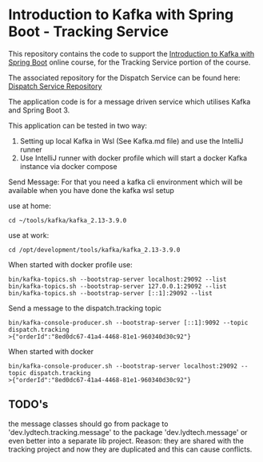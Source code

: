 # Introduction to Kafka with Spring Boot - Tracking Service

This repository contains the code to support the [Introduction to Kafka with Spring Boot](https://www.udemy.com/course/introduction-to-kafka-with-spring-boot/?referralCode=15118530CA63AD1AF16D) online course, for the Tracking Service portion of the course.

The associated repository for the Dispatch Service can be found here:  [Dispatch Service Repository](https://github.com/dboeckli/dispatch)

The application code is for a message driven service which utilises Kafka and Spring Boot 3.

This application can be tested in two way:
1. Setting up local Kafka in Wsl (See Kafka.md file) and use the IntelliJ runner
2. Use IntelliJ runner with docker profile which will start a docker Kafka instance via docker compose

Send Message:
For that you need a kafka cli environment which will be available when you have done the kafka wsl setup

use at home:
```
cd ~/tools/kafka/kafka_2.13-3.9.0
```
use at work:
```
cd /opt/development/tools/kafka/kafka_2.13-3.9.0
```

When started with docker profile use:
```
bin/kafka-topics.sh --bootstrap-server localhost:29092 --list
bin/kafka-topics.sh --bootstrap-server 127.0.0.1:29092 --list
bin/kafka-topics.sh --bootstrap-server [::1]:29092 --list
```

Send a message to the dispatch.tracking topic
```
bin/kafka-console-producer.sh --bootstrap-server [::1]:9092 --topic dispatch.tracking
>{"orderId":"8ed0dc67-41a4-4468-81e1-960340d30c92"} 
```

When started with docker
```
bin/kafka-console-producer.sh --bootstrap-server localhost:29092 --topic dispatch.tracking
>{"orderId":"8ed0dc67-41a4-4468-81e1-960340d30c92"}
```

## TODO's

the message classes should go from package to 'dev.lydtech.tracking.message' to the package 'dev.lydtech.message' or even better into a separate lib project.
Reason: they are shared with the tracking project and now they are duplicated and this can cause conflicts.


